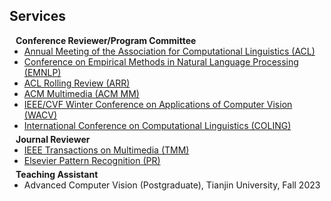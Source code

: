 ## Services

<h4 style="margin:0 10px 0;">Conference Reviewer/Program Committee</h4>

<ul style="margin:0 0 5px;">
  <li><a href="https://2024.aclweb.org/">Annual Meeting of the Association for Computational Linguistics (ACL)</a></li>
  <li><a href="https://2024.emnlp.org/">Conference on Empirical Methods in Natural Language Processing (EMNLP)</a></li>
  <li><a href="https://aclrollingreview.org/">ACL Rolling Review (ARR)</a></li>
  <li><a href="https://2024.acmmm.org/">ACM Multimedia (ACM MM)</a></li>
  <li><a href="https://wacv2025.thecvf.com/">IEEE/CVF Winter Conference on Applications of Computer Vision (WACV)</a></li>
  <li><a href="https://coling2025.org/">International Conference on Computational Linguistics (COLING)</a></li>
  
</ul>

<h4 style="margin:0 10px 0;">Journal Reviewer</h4>

<ul style="margin:0 0 5px;">
  <li><a href="https://ieeexplore.ieee.org/xpl/RecentIssue.jsp?punumber=6046">IEEE Transactions on Multimedia (TMM)</a></li>
  <li><a href="https://www.sciencedirect.com/journal/pattern-recognition/">Elsevier Pattern Recognition (PR)</a></li>
</ul>

<h4 style="margin:0 10px 0;">Teaching Assistant</h4>

<ul style="margin:0 0 5px;">
  <li><autocolor>Advanced Computer Vision (Postgraduate), Tianjin University, Fall 2023</autocolor></li>
</ul>
